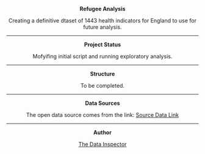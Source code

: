 <center> 
 
 **Refugee Analysis** 

Creating a definitive dtaset of 1443 health indicators for England to use for future analysis.

___
**Project Status** 

Mofyifing initial script and running exploratory analysis.

___
**Structure**

To be completed.

___
**Data Sources**

The open data source comes from the link: 
[Source Data Link](https://fingertips.phe.org.uk/)

___
**Author**

[The Data Inspector](http://thedatainspector.com)

</center>
